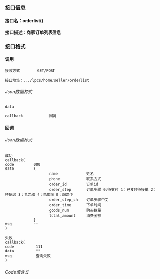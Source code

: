 ### 接口信息
#### 接口名：orderlist()
#### 接口描述：商家订单列表信息

### 接口格式

#### 调用

```
接收方式        GET/POST
```

```
接口地址：.../lpcs/home/seller/orderlist
```

###### Json数据格式
```
data

callback            回调
```

#### 回调
###### Json数据格式

```
成功
callback(
code         000
data         {
                    name             姓名
                    phone            联系方式
                    order_id         订单id 
                    order_step       订单步骤 0:待支付 1：已支付待接单 2：待配送 3：已完成 4：已取消 5：配送中
                    order_step_ch    订单步骤中文
                    order_time       下单时间
                    goods_num        购买数量
                    total_amount     消费金额
             }
msg          ""
)
```

```
失败
callback(
code          111
data          ""
msg           查询失败
)
```

###### Code值含义

```
```